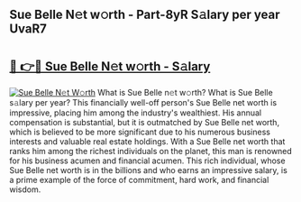 ## Sue Belle N𝚎t w𝚘rth - Part-8yR S𝚊lary per year UvaR7

# <h2><a href="http://gc05gl.nevu.top/?p=Sue+Belle">🔗 👉🔴 Sue Belle N𝚎t w𝚘rth - S𝚊lary</a></h2>

[![Sue Belle N𝚎t W𝚘rth](https://i.imgur.com/Oavwk0R.jpeg)](http://gc05gl.nevu.top/?p=Sue+Belle)
What is Sue Belle n𝚎t w𝚘rth? What is Sue Belle s𝚊lary per year?
This financially well-off person's Sue Belle net worth is impressive, placing him among the industry's wealthiest. His annual compensation is substantial, but it is outmatched by Sue Belle net worth, which is believed to be more significant due to his numerous business interests and valuable real estate holdings. With a Sue Belle net worth that ranks him among the richest individuals on the planet, this man is renowned for his business acumen and financial acumen. This rich individual, whose Sue Belle net worth is in the billions and who earns an impressive salary, is a prime example of the force of commitment, hard work, and financial wisdom.
